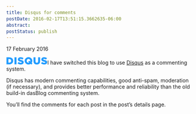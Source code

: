 ```yaml
---
title: Disqus for comments
postDate: 2016-02-17T13:51:15.3662635-06:00
abstract: 
postStatus: publish
---
```

17 February 2016

[![disqus-logo-blue-white](binary/Open-Live-Writer/Disqus-for-comments_C1E5/disqus-logo-blue-white_thumb.png "disqus-logo-blue-white")](binary/Open-Live-Writer/Disqus-for-comments_C1E5/disqus-logo-blue-white_2.png)I have switched this blog to use [Disqus](https://disqus.com/home/forum/rockfordlhotka) as a commenting system.

Disqus has modern commenting capabilities, good anti-spam, moderation (if necessary), and provides better performance and reliability than the old build-in dasBlog commenting system.

You’ll find the comments for each post in the post’s details page.
